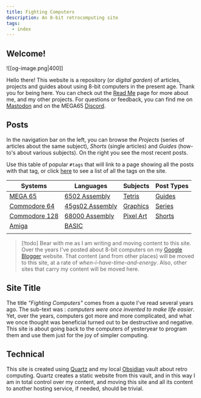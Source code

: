 ```yaml
---
title: Fighting Computers
description: An 8-bit retrocomputing site
tags:
  - index
---
```

## Welcome!

![[og-image.png|400]]

Hello there! This website is a repository (or *digital garden*) of articles, projects and guides about using 8-bit computers in the present age. Thank you for being here. You can check out the [Read Me](/Readme) page for more about me, and my other projects. For questions or feedback, you can find me on [Mastodon](https://oldbytes.space/@wiebow) and on the MEGA65 [Discord](https://discord.com/invite/5DNvESf).

## Posts

In the navigation bar on the left, you can browse the *Projects* (series of articles about the same subject), *Shorts* (single articles) and *Guides* (how-to's about various subjects).  On the right you see the most recent posts.

Use this table of popular `#tags` that will link to  a page showing all the posts with that tag, or click [here](tags) to see a list of all the tags on the site.

| Systems | Languages | Subjects | Post Types |
| ---- | ---- | ---- | ---- |
| [MEGA 65](tags/mega-65) | [6502 Assembly](tags/asm6502) | [Tetris](tags/tetris) | [Guides](tags/guide) |
| [Commodore 64](tags/commodore-64) | [45gs02 Assembly](tags/asm45gs02) | [Graphics](tags/graphics) | [Series](tags/series) |
| [Commodore 128](tags/commodore-128) | [68000 Assembly](tags/asm68000) | [Pixel Art](tags/pixel-art) | [Shorts](tags/shorts) |
| [Amiga](tags/amiga) | [BASIC](tags/basic) |  |  |
|  |  |  |  |

>[!todo]
>Bear with me as I am writing and moving content to this site. Over the years I've posted about 8-bit computers on my [Google Blogger](https://devdef.blogspot.com/) website. That content (and from other places) will be moved to this site, at a rate of *when-i-have-time-and-energy*. Also, other sites that carry my content will be moved here.

## Site Title

The title *"Fighting Computers"* comes from a quote I've read several years ago. The sub-text was : *computers were once invented to make life easier*. Yet, over the years, computers got more and more complicated, and what we once thought was beneficial turned out to be destructive and negative. This site is about going back to the computers of yesteryear to program them and use them just for the joy of simpler computing.

## Technical

This site is created using [Quartz](https://quartz.jzhao.xyz/) and my local [Obsidian](https://obsidian.md) vault about retro computing. Quartz creates a static website from this vault, and in this way I am in total control over my content, and moving this site and all its content to another hosting service, if needed, should be trivial.


